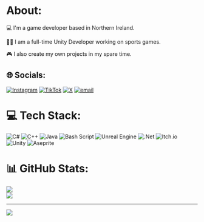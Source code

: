 # About:
💻 I'm a game developer based in Northern Ireland.

👩‍💻 I am a full-time Unity Developer working on sports games.

🎮 I also create my own projects in my spare time.

## 🌐 Socials:
[![Instagram](https://img.shields.io/badge/Instagram-%23E4405F.svg?logo=Instagram&logoColor=white)](https://instagram.com/deadongames) [![TikTok](https://img.shields.io/badge/TikTok-%23000000.svg?logo=TikTok&logoColor=white)](https://tiktok.com/@DeadOnGames) [![X](https://img.shields.io/badge/X-black.svg?logo=X&logoColor=white)](https://x.com/DeadOnGameDev) [![email](https://img.shields.io/badge/Email-D14836?logo=gmail&logoColor=white)](mailto:deadongamesonline@gmail.com) 


# 💻 Tech Stack:
![C#](https://img.shields.io/badge/c%23-%23239120.svg?style=for-the-badge&logo=csharp&logoColor=white) ![C++](https://img.shields.io/badge/c++-%2300599C.svg?style=for-the-badge&logo=c%2B%2B&logoColor=white) ![Java](https://img.shields.io/badge/java-%23ED8B00.svg?style=for-the-badge&logo=openjdk&logoColor=white) ![Bash Script](https://img.shields.io/badge/bash_script-%23121011.svg?style=for-the-badge&logo=gnu-bash&logoColor=white) ![Unreal Engine](https://img.shields.io/badge/unrealengine-%23313131.svg?style=for-the-badge&logo=unrealengine&logoColor=white) ![.Net](https://img.shields.io/badge/.NET-5C2D91?style=for-the-badge&logo=.net&logoColor=white) ![Itch.io](https://img.shields.io/badge/Itch-%23FF0B34.svg?style=for-the-badge&logo=Itch.io&logoColor=white) ![Unity](https://img.shields.io/badge/unity-%23000000.svg?style=for-the-badge&logo=unity&logoColor=white) ![Aseprite](https://img.shields.io/badge/Aseprite-FFFFFF?style=for-the-badge&logo=Aseprite&logoColor=#7D929E)
# 📊 GitHub Stats:
![](https://nirzak-streak-stats.vercel.app/?user=deadongames&theme=monokai&hide_border=true)<br/>
![](https://github-readme-stats.vercel.app/api/top-langs/?username=deadongames&theme=monokai&hide_border=true&include_all_commits=false&count_private=false&layout=compact)

---
[![](https://visitcount.itsvg.in/api?id=deadongames&icon=0&color=4)](https://visitcount.itsvg.in)

<!-- Proudly created with GPRM ( https://gprm.itsvg.in ) -->

